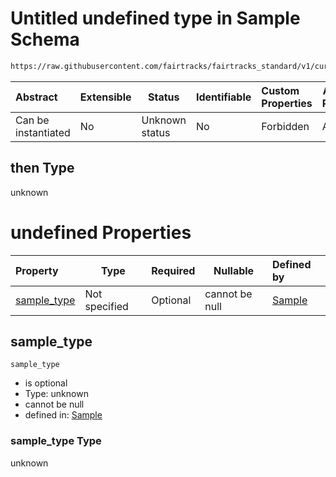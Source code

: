 # Untitled undefined type in Sample Schema

```txt
https://raw.githubusercontent.com/fairtracks/fairtracks_standard/v1/current/json/schema/fairtracks_sample.schema.json#/allOf/2/then
```




| Abstract            | Extensible | Status         | Identifiable | Custom Properties | Additional Properties | Access Restrictions | Defined In                                                                                             |
| :------------------ | ---------- | -------------- | ------------ | :---------------- | --------------------- | ------------------- | ------------------------------------------------------------------------------------------------------ |
| Can be instantiated | No         | Unknown status | No           | Forbidden         | Allowed               | none                | [fairtracks_sample.schema.json\*](../json/schema/fairtracks_sample.schema.json "open original schema") |

## then Type

unknown

# undefined Properties

| Property                    | Type          | Required | Nullable       | Defined by                                                                                                                                                                                                                           |
| :-------------------------- | ------------- | -------- | -------------- | :----------------------------------------------------------------------------------------------------------------------------------------------------------------------------------------------------------------------------------- |
| [sample_type](#sample_type) | Not specified | Optional | cannot be null | [Sample](fairtracks_sample-allof-2-then-properties-sample_type.md "https&#x3A;//raw.githubusercontent.com/fairtracks/fairtracks_standard/v1/current/json/schema/fairtracks_sample.schema.json#/allOf/2/then/properties/sample_type") |

## sample_type




`sample_type`

-   is optional
-   Type: unknown
-   cannot be null
-   defined in: [Sample](fairtracks_sample-allof-2-then-properties-sample_type.md "https&#x3A;//raw.githubusercontent.com/fairtracks/fairtracks_standard/v1/current/json/schema/fairtracks_sample.schema.json#/allOf/2/then/properties/sample_type")

### sample_type Type

unknown
